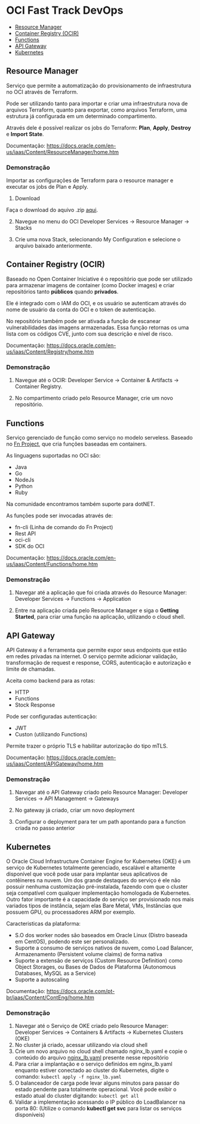 # OCI Fast Track DevOps

- [Resource Manager](#Resource-Manager)
- [Container Registry (OCIR)](#container-registry-ocir)
- [Functions](#functions)
- [API Gateway](#api-gateway)
- [Kubernetes](#kubernetes) 

## Resource Manager

Serviço que permite a automatização do provisionamento de infraestrutura no OCI através de Terraform.

Pode ser utilizando tanto para importar e criar uma infraestrutura nova de arquivos Terraform, quanto para exportar, como arquivos Terraform, uma estrutura já configurada em um determinado compartimento.

Através dele é possível realizar os jobs do Terraform: **Plan**, **Apply**, **Destroy** e **Import State**.

Documentação: https://docs.oracle.com/en-us/iaas/Content/ResourceManager/home.htm

### Demonstração

Importar as configurações de Terraform para o resource manager e executar os jobs de Plan e Apply.

1. Download

Faça o download do aquivo .zip [aqui](https://github.com/ChristoPedro/fasttrackdevops/raw/main/terraform/terraform.zip).

2. Navegue no menu do OCI Developer Services -> Resource Manager -> Stacks

3. Crie uma nova Stack, selecionando My Configuration e selecione o arquivo baixado anteriormente.

## Container Registry (OCIR)

Baseado no Open Container Iniciative é o repositório que pode ser utilizado para armazenar imagens de container (como Docker images) e criar repositórios tanto **públicos** quando **privados**.

Ele é integrado com o IAM do OCI, e os usuário se autenticam através do nome de usuário da conta do OCI e o token de autenticação.

No repositório também pode ser ativada a função de escanear vulnerabilidades das imagens armazenadas. Essa função retornas os uma lista com os códigos CVE, junto com sua descrição e nível de risco.

Documentação: https://docs.oracle.com/en-us/iaas/Content/Registry/home.htm

### Demonstração

1. Navegue até o OCIR: Developer Service -> Container & Artifacts -> Container Registry.

2. No compartimento criado pelo Resource Manager, crie um novo repositório.

## Functions

Serviço gerenciado de função como serviço no modelo serveless. Baseado no [Fn Project](https://fnproject.io/), que cria funções baseadas em containers.

As linguagens suportadas no OCI são:

- Java
- Go
- NodeJs
- Python
- Ruby

Na comunidade encontramos também suporte para dotNET.

As funções pode ser invocadas através de:

- fn-cli (Linha de comando do Fn Project)
- Rest API
- oci-cli
- SDK do OCI

Documentação: https://docs.oracle.com/en-us/iaas/Content/Functions/home.htm

### Demonstração

1. Navegar até a aplicação que foi criada através do Resource Manager: Developer Services -> Functions -> Application

2. Entre na aplicação criada pelo Resource Manager e siga o **Getting Started**, para criar uma função na aplicação, utilizando o cloud shell.

## API Gateway

API Gateway é a ferramenta que permite expor seus endpoints que estão em redes privadas na internet. O serviço permite adicionar validação, transformação de request e response, CORS, autenticação e autorização e limite de chamadas.

Aceita como backend para as rotas:

- HTTP
- Functions
- Stock Response

Pode ser configuradas autenticação:

- JWT
- Custon (utilizando Functions)

Permite trazer o próprio TLS e habilitar autorização do tipo mTLS.

Documentação: https://docs.oracle.com/en-us/iaas/Content/APIGateway/home.htm

### Demonstração

1. Navegar até o API Gateway criado pelo Resource Manager: Developer Services -> API Management -> Gateways

2. No gateway já criado, criar um novo deployment

3. Configurar o deployment para ter um path apontando para a function criada no passo anterior

## Kubernetes
 O Oracle Cloud Infrastructure Container Engine for Kubernetes (OKE) é um serviço de Kubernetes totalmente gerenciado, escalável e altamente disponível que você pode usar para implantar seus aplicativos de contêineres na nuvem. 
 Um dos grande destaques do serviço é ele não possuir nenhuma customização pré-instalada, fazendo com que o cluster seja compatível com qualquer implementação homologada de Kubernetes. Outro fator importante é a capacidade do serviço ser provisionado nos mais variados tipos de instância, sejam elas Bare Metal, VMs, Instâncias que possuem GPU, ou processadores ARM por exemplo.

 Caracteristicas da plataforma:
 - S.O dos worker nodes são baseados em Oracle Linux (Distro baseada em CentOS), podendo este ser personalizado.
 - Suporte a consumo de serviços nativos de nuvem, como Load Balancer, Armazenamento (Persistent volume claims) de forma nativa
 - Suporte a extensão de serviços (Custom Resource Definition) como Object Storages, ou Bases de Dados de Plataforma (Autonomous Databases, MySQL as a Service)
 - Suporte a autoscaling 

 Documentação: https://docs.oracle.com/pt-br/iaas/Content/ContEng/home.htm

 ### Demonstração

1. Navegar até o Serviço de OKE criado pelo Resource Manager: Developer Services -> Containers & Artifacts -> Kubernetes Clusters (OKE)
2. No cluster já criado, acessar utilizando via cloud shell
3. Crie um novo arquivo no cloud shell chamado nginx_lb.yaml e copie o conteúdo do arquivo [nginx_lb.yaml](./nginx.yaml) presente nesse repositório
4. Para criar a implantação e o serviço definidos em nginx_lb.yaml enquanto estiver conectado ao cluster do Kubernetes, digite o comando:
``` kubectl apply -f nginx_lb.yaml ```
5. O balanceador de carga pode levar alguns minutos para passar do estado pendente para totalmente operacional. Você pode exibir o estado atual do cluster digitando:
``` kubectl get all ```
6. Validar a implementação acessando o IP público do LoadBalancer na porta 80: (Utilize o comando  **kubectl get svc** para listar os serviços disponíveis)